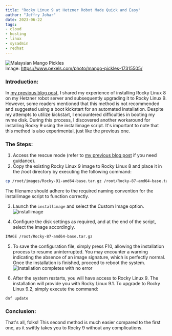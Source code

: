 ```yaml
---
title: "Rocky Linux 9 at Hetzner Robot Made Quick and Easy"
author: "Jeffry Johar"
date: 2023-06-22
tags:
- cloud
- hosting
- linux
- sysadmin
- redhat
---
```


![Malaysian Mango Pickles](/blog/2023/06/rocky-linux-9-at-hetzner-robot-made-quick-and-easy/mangopickles.webp)<br>
Image: https://www.pexels.com/photo/mango-pickles-17315505/

### Introduction:
In [my previous blog post](https://www.endpointdev.com/blog/2023/06/rocky-linux-9-at-hetzner-robot-for-the-impatient/), I shared my experience of installing Rocky Linux 8 on my Hetzner robot server and subsequently upgrading it to Rocky Linux 9. However, some readers mentioned that this method is not recommended and suggested using a boot kickstart for an automated installation. Despite my attempts to utilize kickstart, I encountered difficulties in booting my nvme disk. During this process, I discovered another workaround for installing Rocky 9 using the installimage script. It's important to note that this method is also experimental, just like the previous one.

### The Steps:
1. Access the rescue mode (refer to [my previous blog post](https://www.endpointdev.com/blog/2023/06/rocky-linux-9-at-hetzner-robot-for-the-impatient) if you need guidance).
2. Copy the existing Rocky Linux 9 image to Rocky Linux 8 and place it in the /root directory by executing the following command:
```bash
cp /root/images/Rocky-91-amd64-base.tar.gz /root/Rocky-87-amd64-base.tar.gz
```
The filename should adhere to the required naming convention for the installimage script to function correctly.

3. Launch the `installimage` and select the Custom Image option.
![installimage](/blog/2023/06/rocky-linux-9-at-hetzner-robot-made-quick-and-easy/installimage.webp)<br>

4. Configure the disk settings as required, and at the end of the script, select the image accordingly.
```bash
IMAGE /root/Rocky-87-amd64-base.tar.gz
```
5. To save the configuration file, simply press F10, allowing the installation process to resume uninterrupted. You may encounter a warning indicating the absence of an image signature, which is perfectly normal. Once the installation is finished, proceed to reboot the system.
![installation completes with no error](/blog/2023/06/rocky-linux-9-at-hetzner-robot-made-quick-and-easy/complete.webp)<br>

6. After the system restarts, you will have access to Rocky Linux 9. The installation will provide you with Rocky Linux 9.1. To upgrade to Rocky Linux 9.2, simply execute the command:
```
dnf update
```

### Conclusion:
That's all, folks! This second method is much easier compared to the first one, as it swiftly takes you to Rocky 9 without any complications.
